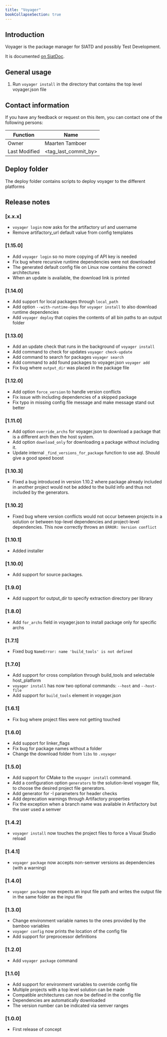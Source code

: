 ```yaml
---
title: "Voyager"
bookCollapseSection: true
---
```


## Introduction
Voyager is the package manager for SIATD and possibly Test Development.

It is documented [on SiatDoc](https://artifactory.prodrive.nl/artifactory/siatd-generic-local/SiatDoc/docs/SIATD/Other/voyager/introduction.html).

## General usage
1. Run `voyager install` in the directory that contains the top level voyager.json file

## Contact information
If you have any feedback or request on this item, you can contact one of the following persons:

|Function|Name|
|--------|----|
|Owner   |Maarten Tamboer|
|Last Modified |<tag_last_commit_by>|

## Deploy folder
The deploy folder contains scripts to deploy voyager to the different platforms

## Release notes

### [x.x.x]
- `voyager login` now asks for the artifactory url and username
- Remove artifactory_url default value from config templates

### [1.15.0]
- Add `voyager login` so no more copying of API key is needed
- Fix bug where recursive runtime dependencies were not downloaded
- The generated default config file on Linux now contains the correct architectures
- When an update is available, the download link is printed

### [1.14.0]
- Add support for local packages through `local_path`
- Add option `--with-runtime-deps` for `voyager install` to also download runtime dependencies
- Add `voyager deploy` that copies the contents of all bin paths to an output folder

### [1.13.0]
- Add an update check that runs in the background of `voyager install`
- Add command to check for updates `voyager check-update`
- Add command to search for packages `voyager search`
- Add command to add found packages to voyager.json `voyager add`
- Fix bug where `output_dir` was placed in the package file

### [1.12.0]
- Add option `force_version` to handle version conflicts
- Fix issue with including dependencies of a skipped package
- Fix typo in missing config file message and make message stand out better

### [1.11.0]
- Add option `override_archs` for voyager.json to download a package that is a different arch then the host system.
- Add option `download_only` for downloading a package without including it.
- Update internal `_find_versions_for_package` function to use aql. Should give a good speed boost

### [1.10.3]
- Fixed a bug introduced in version 1.10.2 where package already included in another project would not be added to the build info and thus not included by the generators. 

### [1.10.2]
- Fixed bug where version conflicts would not occur between projects in a solution or between top-level dependencies and project-level dependencies. This now correctly throws an `ERROR: Version conflict`

### [1.10.1]
- Added installer

### [1.10.0]
- Add support for source packages.

### [1.9.0]
- Add support for output_dir to specify extraction directory per library

### [1.8.0]
- Add `for_archs` field in voyager.json to install package only for specific archs

### [1.7.1]
- Fixed bug `NameError: name 'build_tools' is not defined`

### [1.7.0]
- Add support for cross compilation through build_tools and selectable host_platform
- `voyager install` has now two optional commands: `--host` and `--host-file`
- Add support for `build_tools` element in voyager.json

### [1.6.1]
- Fix bug where project files were not getting touched

### [1.6.0]
- Add support for linker_flags
- Fix bug for package names without a folder
- Change the download folder from `libs` to `.voyager`

### [1.5.0]
- Add support for CMake to the `voyager install` command.
- Add a configuration option `generators` to the solution-level voyager file,
  to choose the desired project file generators.
- Add generator for -I parameters for header checks
- Add deprecation warnings through Artifactory properties
- Fix the exception when a branch name was available in Artifactory but the user used a semver

### [1.4.2]
- `voyager install` now touches the project files to force a Visual Studio reload

### [1.4.1]
- `voyager package` now accepts non-semver versions as dependencies (with a warning)

### [1.4.0]
- `voyager package` now expects an input file path and writes the output file in the same folder as the input file

### [1.3.0]
- Change environment variable names to the ones provided by the bamboo variables
- `voyager config` now prints the location of the config file
- Add support for preprocessor definitions

### [1.2.0]
- Add `voyager package` command

### [1.1.0]
- Add support for environment variables to override config file
- Multiple projects with a top level solution can be made
- Compatible architectures can now be defined in the config file
- Dependencies are automatically downloaded
- The version number can be indicated via semver ranges

### [1.0.0]
- First release of concept
